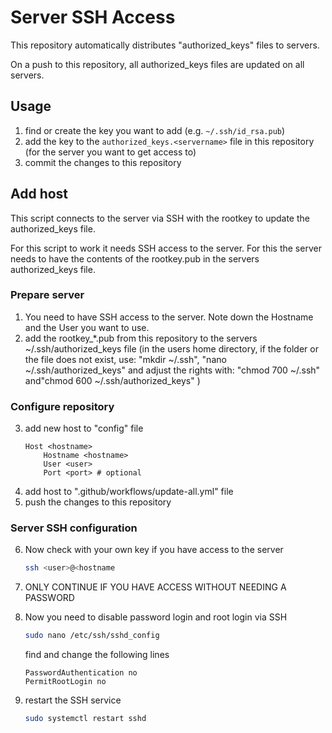 # Server SSH Access

This repository automatically distributes "authorized_keys" files to servers.

On a push to this repository, all authorized_keys files are updated on all servers.

## Usage

1. find or create the key you want to add (e.g. `~/.ssh/id_rsa.pub`)
2. add the key to the `authorized_keys.<servername>` file in this repository (for the server you want to get access to)
3. commit the changes to this repository

## Add host

This script connects to the server via SSH with the rootkey to update the authorized_keys file.

For this script to work it needs SSH access to the server. For this the server needs to have the contents of the rootkey.pub in the servers authorized_keys file.

### Prepare server

1. You need to have SSH access to the server. Note down the Hostname and the User you want to use.
2. add the rootkey_*.pub from this repository to the servers ~/.ssh/authorized_keys file (in the users home directory, if the folder or the file does not exist, use: "mkdir ~/.ssh", "nano ~/.ssh/authorized_keys" and adjust the rights with: "chmod 700 ~/.ssh" and"chmod 600 ~/.ssh/authorized_keys"  )

### Configure repository

3. add new host to "config" file
    ```sshconfig
    Host <hostname>
        Hostname <hostname>
        User <user>
        Port <port> # optional
    ```
4. add host to ".github/workflows/update-all.yml" file
5. push the changes to this repository

### Server SSH configuration

6. Now check with your own key if you have access to the server
    ```bash
    ssh <user>@<hostname
    ```
7. ONLY CONTINUE IF YOU HAVE ACCESS WITHOUT NEEDING A PASSWORD
8. Now you need to disable password login and root login via SSH
    ```bash
    sudo nano /etc/ssh/sshd_config
    ```
    find and change the following lines
    ```sshd_config
    PasswordAuthentication no
    PermitRootLogin no
    ```

9. restart the SSH service
    ```bash
    sudo systemctl restart sshd
    ```
